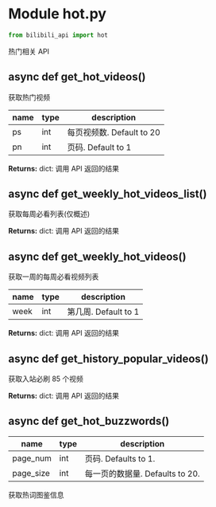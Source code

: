 # Module hot.py

```python
from bilibili_api import hot
```

热门相关 API

## async def get_hot_videos()

获取热门视频

| name | type | description          |
|------| ---- |----------------------|
| ps   | int | 每页视频数. Default to 20 |
| pn   | int | 页码. Default to 1     |

**Returns:** dict: 调用 API 返回的结果

## async def get_weekly_hot_videos_list()

获取每周必看列表(仅概述)

**Returns:** dict: 调用 API 返回的结果

## async def get_weekly_hot_videos()

获取一周的每周必看视频列表

| name | type | description |
| ---- | ---- | ----------- |
| week | int | 第几周. Default to 1 |

**Returns:** dict: 调用 API 返回的结果

## async def get_history_popular_videos()

获取入站必刷 85 个视频

**Returns:** dict: 调用 API 返回的结果

## async def get_hot_buzzwords()

| name      | type | description              |
|-----------|------|--------------------------|
| page_num  | int  | 页码. Defaults to 1.       |
| page_size | int  | 每一页的数据量. Defaults to 20. |

获取热词图鉴信息
